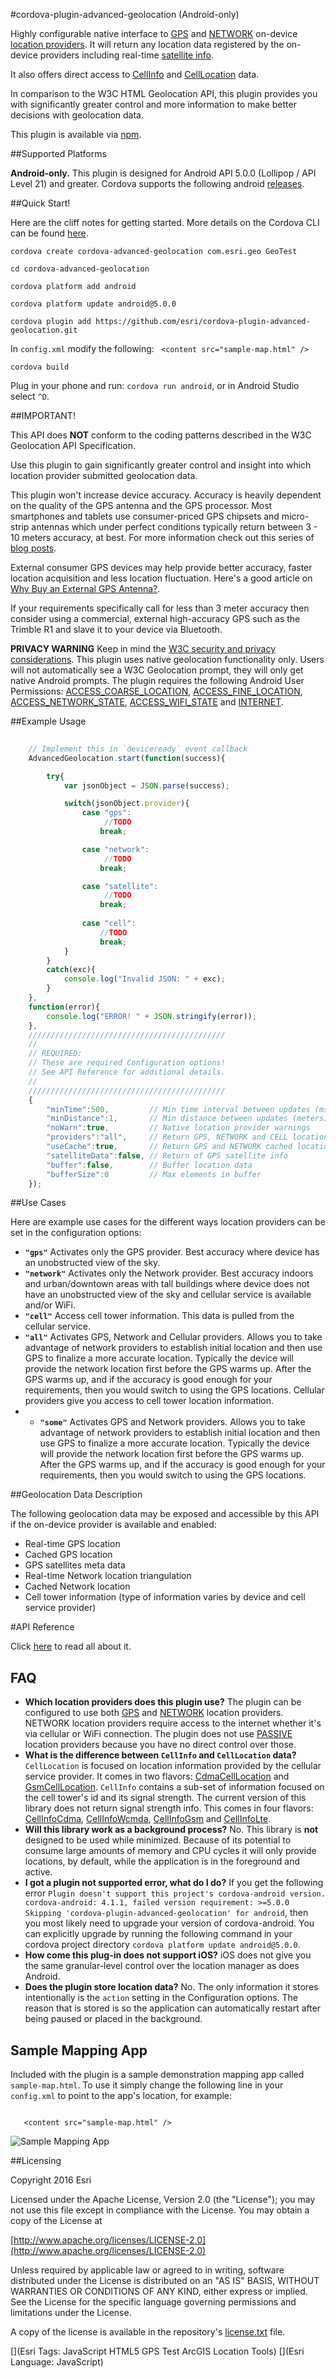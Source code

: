 #cordova-plugin-advanced-geolocation (Android-only)

Highly configurable native interface to [GPS](http://developer.android.com/reference/android/location/LocationManager.html#GPS_PROVIDER) and [NETWORK](http://developer.android.com/reference/android/location/LocationManager.html#NETWORK_PROVIDER) on-device [location providers](http://developer.android.com/reference/android/location/LocationProvider.html). It will return any location data registered by the on-device providers including real-time [satellite info](http://developer.android.com/reference/android/location/GpsSatellite.html).

It also offers direct access to [CellInfo](http://developer.android.com/reference/android/telephony/CellInfo.html) and [CellLocation](http://developer.android.com/reference/android/telephony/CellLocation.html) data.

In comparison to the W3C HTML Geolocation API, this plugin provides you with significantly greater control and more information to make better decisions with geolocation data.

This plugin is available via [npm](https://www.npmjs.com/package/cordova-plugin-advanced-geolocation).

##Supported Platforms

**Android-only.** This plugin is designed for Android API 5.0.0 (Lollipop / API Level 21) and greater. Cordova supports the following android [releases](https://github.com/apache/cordova-android/releases).

##Quick Start!

Here are the cliff notes for getting started. More details on the Cordova CLI can be found [here](https://cordova.apache.org/docs/en/latest/guide/cli/index.html).

`cordova create cordova-advanced-geolocation com.esri.geo GeoTest`

`cd cordova-advanced-geolocation`

`cordova platform add android`

`cordova platform update android@5.0.0`

`cordova plugin add https://github.com/esri/cordova-plugin-advanced-geolocation.git`

In `config.xml` modify the following: ` <content src="sample-map.html" />`

`cordova build`

Plug in your phone and run: `cordova run android`, or in Android Studio select `^D`.

##IMPORTANT!

This API does **NOT** conform to the coding patterns described in the W3C Geolocation API Specification. 

Use this plugin to gain significantly greater control and insight into which location provider submitted geolocation data. 

This plugin won't increase device accuracy. Accuracy is heavily dependent on the quality of the GPS antenna and the GPS processor. Most smartphones and tablets use consumer-priced GPS chipsets and micro-strip antennas which under perfect conditions typically return between 3 - 10 meters accuracy, at best. For more information check out this series of [blog posts](http://www.andygup.net/android-gps/). 

External consumer GPS devices may help provide better accuracy, faster location acquisition and less location fluctuation. Here's a good article on [Why Buy an External GPS Antenna?](http://www.ebay.com/gds/Why-Buy-an-External-GPS-Antenna-/10000000177631439/g.html).

If your requirements specifically call for less than 3 meter accuracy then consider using a commercial, external high-accuracy GPS such as the Trimble R1 and slave it to your device via Bluetooth.  

**PRIVACY WARNING** Keep in mind the [W3C security and privacy considerations](http://dev.w3.org/geo/api/spec-source.html#security). This plugin uses native geolocation functionality only. Users will not automatically see a W3C Geolocation prompt, they will only get native Android prompts. The plugin requires the following Android User Permissions: [ACCESS_COARSE_LOCATION](http://developer.android.com/reference/android/Manifest.permission.html#ACCESS_COARSE_LOCATION), [ACCESS_FINE_LOCATION](http://developer.android.com/reference/android/Manifest.permission.html#ACCESS_FINE_LOCATION), [ACCESS_NETWORK_STATE](http://developer.android.com/reference/android/Manifest.permission.html#ACCESS_NETWORK_STATE), [ACCESS_WIFI_STATE](http://developer.android.com/reference/android/Manifest.permission.html#ACCESS_WIFI_STATE) and [INTERNET](http://developer.android.com/reference/android/Manifest.permission.html#INTERNET).


##Example Usage

```javaScript
    
    // Implement this in `deviceready` event callback
    AdvancedGeolocation.start(function(success){

        try{
            var jsonObject = JSON.parse(success);

            switch(jsonObject.provider){
                case "gps":
					 //TODO
                    break;

                case "network":
					 //TODO
                    break;

                case "satellite":
					 //TODO
                    break;
                    
                case "cell":
                	//TODO
                	break;
            }
        }
        catch(exc){
            console.log("Invalid JSON: " + exc);
        }
    },
    function(error){
        console.log("ERROR! " + JSON.stringify(error));
    },
    ////////////////////////////////////////////
    //
    // REQUIRED:
    // These are required Configuration options!
    // See API Reference for additional details.
    //
    ////////////////////////////////////////////
    {
        "minTime":500,         // Min time interval between updates (ms)
        "minDistance":1,       // Min distance between updates (meters)
        "noWarn":true,         // Native location provider warnings
        "providers":"all",     // Return GPS, NETWORK and CELL locations
        "useCache":true,       // Return GPS and NETWORK cached locations
        "satelliteData":false, // Return of GPS satellite info
        "buffer":false,        // Buffer location data
        "bufferSize":0         // Max elements in buffer
    });


```

##Use Cases

Here are example use cases for the different ways location providers can be set in the configuration options:

* **`"gps"`** Activates only the GPS provider. Best accuracy where device has an unobstructed view of the sky.
* **`"network"`** Activates only the Network provider. Best accuracy indoors and urban/downtown areas with tall buildings where device does not have an unobstructed view of the sky and cellular service is available and/or WiFi. 
* **`"cell"`** Access cell tower information. This data is pulled from the cellular service.
* **`"all"`** Activates GPS, Network and Cellular providers. Allows you to take advantage of network providers to establish initial location and then use GPS to finalize a more accurate location. Typically the device will provide the network location first before the GPS warms up. After the GPS warms up, and if the accuracy is good enough for your requirements, then you would switch to using the GPS locations. Cellular providers give you access to cell tower location information.
* * **`"some"`** Activates GPS and Network providers. Allows you to take advantage of network providers to establish initial location and then use GPS to finalize a more accurate location. Typically the device will provide the network location first before the GPS warms up. After the GPS warms up, and if the accuracy is good enough for your requirements, then you would switch to using the GPS locations.


##Geolocation Data Description

The following geolocation data may be exposed and accessible by this API if the on-device provider is available and enabled:
* Real-time GPS location
* Cached GPS location
* GPS satellites meta data
* Real-time Network location triangulation
* Cached Network location
* Cell tower information (type of information varies by device and cell service provider)

#API Reference

Click [here](api_reference.md) to read all about it.

## FAQ

* **Which location providers does this plugin use?** The plugin can be configured to use both [GPS](http://developer.android.com/reference/android/location/LocationManager.html#GPS_PROVIDER) and [NETWORK](http://developer.android.com/reference/android/location/LocationManager.html#NETWORK_PROVIDER) location providers. NETWORK location providers require access to the internet whether it's via cellular or WiFi connection. The plugin does not use [PASSIVE](http://developer.android.com/reference/android/location/LocationManager.html#PASSIVE_PROVIDER) location providers because you have no direct control over those.
* **What is the difference between `CellInfo` and `CellLocation` data?** `CellLocation` is focused on location information provided by the cellular service provider. It comes in two flavors: [CdmaCellLocation](http://developer.android.com/reference/android/telephony/cdma/CdmaCellLocation.html) and [GsmCellLocation](http://developer.android.com/reference/android/telephony/gsm/GsmCellLocation.html). `CellInfo` contains a sub-set of information focused on the cell tower's id and its signal strength. The current version of this library does not return signal strength info. This comes in four flavors: [CellInfoCdma](http://developer.android.com/reference/android/telephony/CellInfoCdma.html), [CellInfoWcmda](http://developer.android.com/reference/android/telephony/CellInfoWcdma.html), [CellInfoGsm](http://developer.android.com/reference/android/telephony/CellInfoGsm.html) and [CellInfoLte](http://developer.android.com/reference/android/telephony/CellInfoLte.html). 
* **Will this library work as a background process?** No. This library is **not** designed to be used while minimized. Because of its potential to consume large amounts of memory and CPU cycles it will only provide locations, by default, while the application is in the foreground and active.
* **I got a plugin not supported error, what do I do?** If you get the following error `Plugin doesn't support this project's cordova-android version. cordova-android: 4.1.1, failed version requirement: >=5.0.0
Skipping 'cordova-plugin-advanced-geolocation' for android`, then you most likely need to upgrade your version of cordova-android. You can explicitly upgrade by running the following command in your cordova project directory `cordova platform update android@5.0.0`. 
* **How come this plug-in does not support iOS?** iOS does not give you the same granular-level control over the location manager as does Android. 
* **Does the plugin store location data?** No. The only information it stores intentionally is the `action` setting in the Configuration options. The reason that is stored is so the application can automatically restart after being paused or placed in the background.

## Sample Mapping App

Included with the plugin is a sample demonstration mapping app called `sample-map.html`. To use it simply change the following line in your `config.xml` to point to the app's location, for example:

```javscript

   <content src="sample-map.html" />

```

![Sample Mapping App](sample_mapping_app.png)

##Licensing

Copyright 2016 Esri

Licensed under the Apache License, Version 2.0 (the "License"); you may not use this file except in compliance with the License. You may obtain a copy of the License at

[http://www.apache.org/licenses/LICENSE-2.0](http://www.apache.org/licenses/LICENSE-2.0)

Unless required by applicable law or agreed to in writing, software distributed under the License is distributed on an "AS IS" BASIS, WITHOUT WARRANTIES OR CONDITIONS OF ANY KIND, either express or implied. See the License for the specific language governing permissions and limitations under the License.

A copy of the license is available in the repository's [license.txt]( license.txt) file.

[](Esri Tags: JavaScript HTML5 GPS Test ArcGIS Location Tools)
[](Esri Language: JavaScript)


